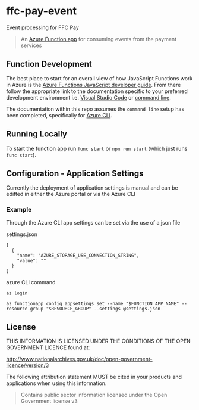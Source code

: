 # ffc-pay-event
Event processing for FFC Pay

> An [Azure Function app](https://azure.microsoft.com/en-gb/services/functions/)
> for consuming events from the payment services

## Function Development

The best place to start for an overall view of how JavaScript Functions work in
Azure is the
[Azure Functions JavaScript developer guide](https://docs.microsoft.com/en-us/azure/azure-functions/functions-reference-node?tabs=v2).
From there follow the appropriate link to the documentation specific to
your preferred development environment i.e.
[Visual Studio Code](https://docs.microsoft.com/en-us/azure/azure-functions/create-first-function-vs-code-node)
or
[command line](https://docs.microsoft.com/en-us/azure/azure-functions/create-first-function-cli-node?tabs=azure-cli%2Cbrowser).

The documentation within this repo assumes the `command line` setup has been
completed, specifically for
[Azure CLI](https://docs.microsoft.com/en-us/cli/azure/install-azure-cli).

## Running Locally

To start the function app run `func start` or `npm run start` (which just runs
`func start`).

## Configuration - Application Settings

Currently the deployment of application settings is manual and can be editted in either the Azure portal or via the Azure CLI

### Example

Through the Azure CLI app settings can be set via the use of a json file

settings.json

```
[
  {
    "name": "AZURE_STORAGE_USE_CONNECTION_STRING",
    "value": ""
  }
]
```

azure CLI command

```
az login

az functionapp config appsettings set --name "$FUNCTION_APP_NAME" --resource-group "$RESOURCE_GROUP" --settings @settings.json
```

## License

THIS INFORMATION IS LICENSED UNDER THE CONDITIONS OF THE OPEN GOVERNMENT
LICENCE found at:

<http://www.nationalarchives.gov.uk/doc/open-government-licence/version/3>

The following attribution statement MUST be cited in your products and
applications when using this information.

> Contains public sector information licensed under the Open Government license
> v3